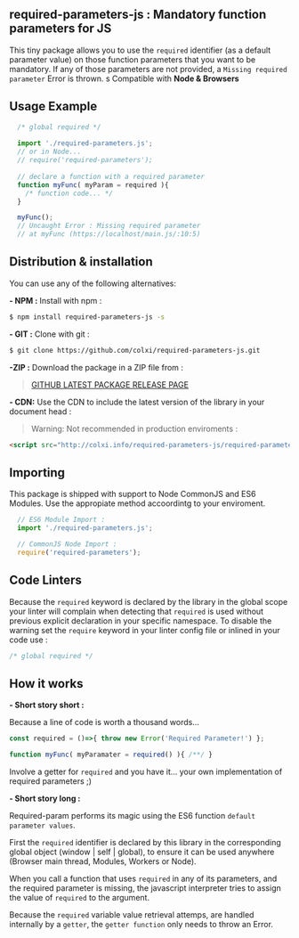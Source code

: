 ## required-parameters-js : Mandatory function parameters for JS

This tiny package allows you to use the `required` identifier (as a default parameter value) on those function parameters that you want to be mandatory. If any of those parameters are not provided, a `Missing required parameter` Error is thrown. 
s
Compatible with **Node & Browsers**

## Usage Example 
```javascript
  /* global required */
  
  import './required-parameters.js'; 
  // or in Node...
  // require('required-parameters');
  
  // declare a function with a required parameter
  function myFunc( myParam = required ){
    /* function code... */
  }

  myFunc();
  // Uncaught Error : Missing required parameter 
  // at myFunc (https://localhost/main.js/:10:5)
```

## Distribution & installation 
You can use any of the following alternatives:

**- NPM :**  Install with npm :
```bash
$ npm install required-parameters-js -s
```

**- GIT :** Clone with git :
```bash
$ git clone https://github.com/colxi/required-parameters-js.git
```

**-ZIP :**  Download the package in a ZIP file from :
> [GITHUB LATEST PACKAGE RELEASE PAGE](https://github.com/colxi/required-parameters-js/releases/latest) 

**- CDN:** Use the CDN to include the latest version of the library in your document head :
> Warning: Not recommended in production enviroments :
```html
<script src="http://colxi.info/required-parameters-js/required-parameters.js">
```

## Importing

This package is shipped with support to Node CommonJS and ES6 Modules. Use the appropiate method accoordintg to your enviroment.
```javascript
  // ES6 Module Import : 
  import './required-parameters.js'; 

  // CommonJS Node Import :
  require('required-parameters');
```

## Code Linters
Because the `required` keyword is declared by the library in the global scope your linter will complain when detecting that `required` is used without previous explicit declaration in your specific namespace. To disable the warning set the `require` keyword in your linter config file or inlined in your code use :

```javascript
/* global required */
```

## How it works

**- Short story short :**

Because a line of code is worth a thousand words...

```javascript
const required = ()=>{ throw new Error('Required Parameter!') };

function myFunc( myParamater = required() ){ /**/ }
```
Involve a getter for `required` and you have it... your own implementation of required parameters ;) 

**- Short story long :**

Required-param performs its magic using the ES6 function `default parameter values`.

First the `required` identifier is declared by this library in the corresponding global object (window | self | global), to ensure it can be used anywhere (Browser main thread, Modules, Workers or Node).

When you call a function that uses `required` in any of its parameters, and the required parameter is missing, the javascript interpreter tries to assign the value of `required` to the argument.

Because the `required` variable value retrieval attemps, are handled internally by a `getter`, the `getter function` only needs to throw an Error.